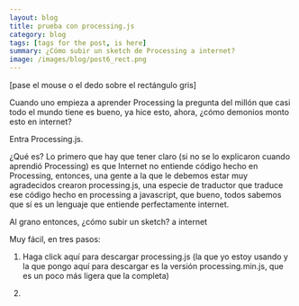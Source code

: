 ```yaml
---
layout: blog
title: prueba con processing.js
category: blog
tags: [tags for the post, is here]  
summary: ¿Cómo subir un sketch de Processing a internet? 
image: /images/blog/post6_rect.png
---
```


[pase el mouse o el dedo sobre el rectángulo gris]

Cuando uno empieza a aprender Processing la pregunta del millón que casi todo el mundo tiene es bueno, ya hice esto, ahora, ¿cómo demonios monto esto en internet?

Entra Processing.js.

¿Qué es? Lo primero que hay que tener claro (si no se lo explicaron cuando aprendió Processing) es que Internet no entiende código hecho en Processing, entonces, una gente a la que le debemos estar muy agradecidos crearon processing.js, una especie de traductor que traduce ese código hecho en processing a javascript, que bueno, todos sabemos que sí es un lenguaje que entiende perfectamente internet.  

Al grano entonces, ¿cómo subir un sketch? a internet

Muy fácil, en tres pasos:

1. Haga click aquí para descargar processing.js (la que yo estoy usando y la que pongo aquí para descargar es la versión processing.min.js, que es un poco más ligera que la completa)

2. 



<canvas width="300" height="300" data-processing-sources="/sketches/rect.pde"> </canvas>

